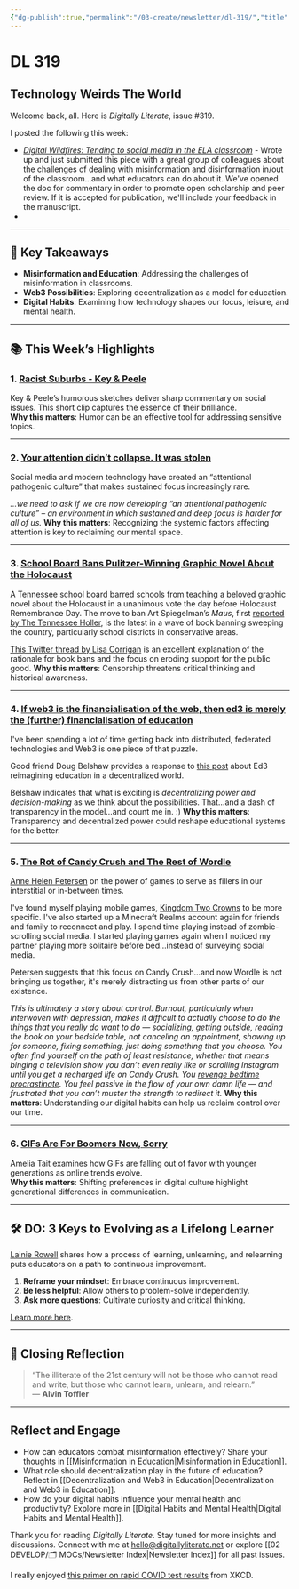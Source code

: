 ```yaml
---
{"dg-publish":true,"permalink":"/03-create/newsletter/dl-319/","title":"Technology Weirds The World","tags":["data","disinformation","education","futures","identity","misinformation","social-media"],"created":"2022-01-30","updated":"2022-01-30"}
---
```



# DL 319

## Technology Weirds The World

Welcome back, all. Here is _Digitally Literate_, issue #319.

I posted the following this week:

- _[Digital Wildfires: Tending to social media in the ELA classroom](https://docs.google.com/document/d/1uE0iSewSyH-6j-iQ2RzqUweLKUhEkrui_zEkS2xhJYo/edit)_ - Wrote up and just submitted this piece with a great group of colleagues about the challenges of dealing with misinformation and disinformation in/out of the classroom...and what educators can do about it. We've opened the doc for commentary in order to promote open scholarship and peer review. If it is accepted for publication, we'll include your feedback in the manuscript.
- 
---

## 🔖 Key Takeaways

- **Misinformation and Education**: Addressing the challenges of misinformation in classrooms.  
- **Web3 Possibilities**: Exploring decentralization as a model for education.  
- **Digital Habits**: Examining how technology shapes our focus, leisure, and mental health.

---

## 📚 This Week’s Highlights

### 1. **[Racist Suburbs - Key & Peele](https://www.youtube.com/watch?v=-eAdqq_3ccw)**  
Key & Peele’s humorous sketches deliver sharp commentary on social issues. This short clip captures the essence of their brilliance.  
**Why this matters**: Humor can be an effective tool for addressing sensitive topics.

---

### 2. **[Your attention didn’t collapse. It was stolen](https://www.theguardian.com/science/2022/jan/02/attention-span-focus-screens-apps-smartphones-social-media)**  
Social media and modern technology have created an “attentional pathogenic culture” that makes sustained focus increasingly rare.  

_...we need to ask if we are now developing “an attentional pathogenic culture” – an environment in which sustained and deep focus is harder for all of us._
**Why this matters**: Recognizing the systemic factors affecting attention is key to reclaiming our mental space.

---

### 3. **[School Board Bans Pulitzer-Winning Graphic Novel About the Holocaust](https://www.thedailybeast.com/tennessee-school-bans-art-spiegelmans-pulitzer-prize-winning-holocaust-book-maus)**  
A Tennessee school board barred schools from teaching a beloved graphic novel about the Holocaust in a unanimous vote the day before Holocaust Remembrance Day. The move to ban Art Spiegelman’s _Maus_, first [reported by The Tennessee Holler](http://tnholler.com/2022/01/mcminn-county-bans-maus-pulitzer-prize-winning-holocaust-book/), is the latest in a wave of book banning sweeping the country, particularly school districts in conservative areas.

[This Twitter thread by Lisa Corrigan](https://twitter.com/DrLisaCorrigan/status/1487079138435473412) is an excellent explanation of the rationale for book bans and the focus on eroding support for the public good.
**Why this matters**: Censorship threatens critical thinking and historical awareness.

---

### 4. **[If web3 is the financialisation of the web, then ed3 is merely the (further) financialisation of education](https://dougbelshaw.com/blog/2022-01-26/web3-ed3/)**  
I've been spending a lot of time getting back into distributed, federated technologies and Web3 is one piece of that puzzle.

Good friend Doug Belshaw provides a response to [this post](https://ed3.mirror.xyz/0U3QG8-4K6CD_ltU6SJyKN3-uBD3x6nEFs-YeShzYmk) about Ed3 reimagining education in a decentralized world.

Belshaw indicates that what is exciting is _decentralizing power and decision-making_ as we think about the possibilities. That...and a dash of transparency in the model...and count me in. :)
**Why this matters**: Transparency and decentralized power could reshape educational systems for the better.

---

### 5. **[The Rot of Candy Crush and The Rest of Wordle](https://annehelen.substack.com/p/the-rot-of-candy-crush-and-the-rest)**  
[Anne Helen Petersen](https://twitter.com/annehelen) on the power of games to serve as fillers in our interstitial or in-between times.

I've found myself playing mobile games, [Kingdom Two Crowns](https://www.kingdomthegame.com/) to be more specific. I've also started up a Minecraft Realms account again for friends and family to reconnect and play. I spend time playing instead of zombie-scrolling social media. I started playing games again when I noticed my partner playing more solitaire before bed...instead of surveying social media.

Petersen suggests that this focus on Candy Crush...and now Wordle is not bringing us together, it's merely distracting us from other parts of our existence.

_This is ultimately a story about _control_. Burnout, particularly when interwoven with depression, makes it difficult to actually choose to do the things that you really _do_ want to do — socializing, getting outside, reading the book on your bedside table, not canceling an appointment, showing up for someone, fixing something, just doing something that you choose. You often find yourself on the path of least resistance, whether that means binging a television show you don’t even really like or scrolling Instagram until you get a recharged life on Candy Crush. You [revenge bedtime procrastinate](https://annehelen.substack.com/p/revenge-bedtime-procrastination). You feel passive in the flow of your own damn life — and frustrated that you can’t muster the strength to redirect it._
**Why this matters**: Understanding our digital habits can help us reclaim control over our time.

---

### 6. **[GIFs Are For Boomers Now, Sorry](https://www.vice.com/en/article/z3nzb4/gifs-are-for-boomers-now)**  
Amelia Tait examines how GIFs are falling out of favor with younger generations as online trends evolve.  
**Why this matters**: Shifting preferences in digital culture highlight generational differences in communication.

---

## 🛠️ DO: 3 Keys to Evolving as a Lifelong Learner  

[Lainie Rowell](https://www.lainierowell.com/) shares how a process of learning, unlearning, and relearning puts educators on a path to continuous improvement.

1. **Reframe your mindset**: Embrace continuous improvement.  
2. **Be less helpful**: Allow others to problem-solve independently.  
3. **Ask more questions**: Cultivate curiosity and critical thinking.  

[Learn more here](https://www.edutopia.org/article/3-keys-evolving-lifelong-learner).

---

## 🌟 Closing Reflection

> “The illiterate of the 21st century will not be those who cannot read and write, but those who cannot learn, unlearn, and relearn.”  
> — **Alvin Toffler**

---

## Reflect and Engage

- How can educators combat misinformation effectively? Share your thoughts in [[Misinformation in Education\|Misinformation in Education]].  
- What role should decentralization play in the future of education? Reflect in [[Decentralization and Web3 in Education\|Decentralization and Web3 in Education]].  
- How do your digital habits influence your mental health and productivity? Explore more in [[Digital Habits and Mental Health\|Digital Habits and Mental Health]].

Thank you for reading _Digitally Literate_. Stay tuned for more insights and discussions. Connect with me at [hello@digitallyliterate.net](mailto:hello@digitallyliterate.net) or explore [[02 DEVELOP/🗂️ MOCs/Newsletter Index\|Newsletter Index]] for all past issues.

I really enjoyed [this primer on rapid COVID test results](https://xkcd.com/2558/) from XKCD.
